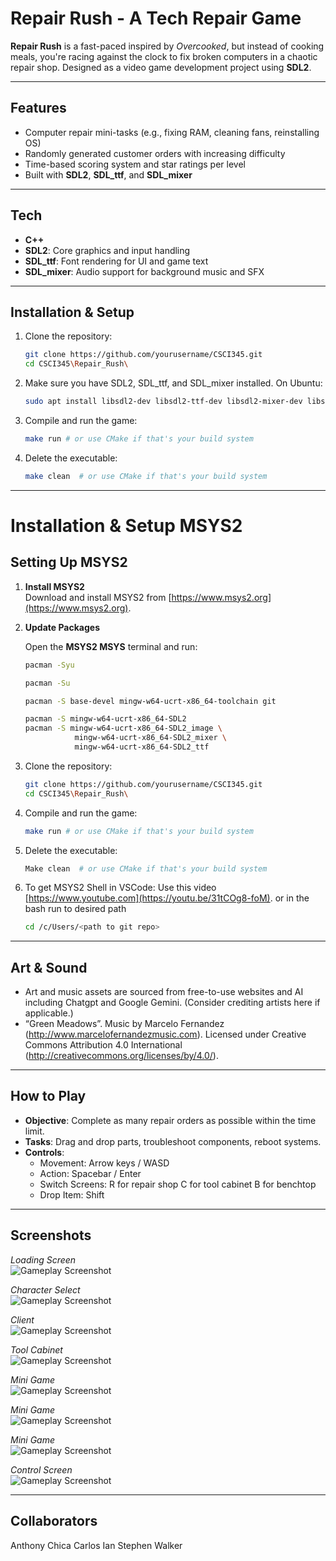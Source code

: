 # Repair Rush - A Tech Repair  Game

**Repair Rush** is a fast-paced inspired by *Overcooked*, but instead of cooking meals, you're racing against the clock to fix broken computers in a chaotic repair shop. Designed as a video game development project using **SDL2**.

---

## Features

- Computer repair mini-tasks (e.g., fixing RAM, cleaning fans, reinstalling OS)
- Randomly generated customer orders with increasing difficulty
- Time-based scoring system and star ratings per level
- Built with **SDL2**, **SDL_ttf**, and **SDL_mixer**

---

## Tech 

- **C++**
- **SDL2**: Core graphics and input handling
- **SDL_ttf**: Font rendering for UI and game text
- **SDL_mixer**: Audio support for background music and SFX

---

## Installation & Setup

1. Clone the repository:
   ```bash
   git clone https://github.com/yourusername/CSCI345.git
   cd CSCI345\Repair_Rush\
   ```

2. Make sure you have SDL2, SDL_ttf, and SDL_mixer installed. On Ubuntu:
   ```bash
   sudo apt install libsdl2-dev libsdl2-ttf-dev libsdl2-mixer-dev libsdl2-image-dev
   ```

3. Compile and run the game:
   ```bash
   make run # or use CMake if that's your build system
   ```
4. Delete the executable:
   ```bash
   make clean  # or use CMake if that's your build system
   ```
---



# Installation & Setup MSYS2

## Setting Up MSYS2

1. **Install MSYS2**  
   Download and install MSYS2 from [https://www.msys2.org](https://www.msys2.org).

2. **Update Packages**

   Open the **MSYS2 MSYS** terminal and run:

   ```bash
   pacman -Syu
   ```
   ```bash
   pacman -Su
   ```
   ```bash
   pacman -S base-devel mingw-w64-ucrt-x86_64-toolchain git
   ```
   ```bash
   pacman -S mingw-w64-ucrt-x86_64-SDL2
   pacman -S mingw-w64-ucrt-x86_64-SDL2_image \
              mingw-w64-ucrt-x86_64-SDL2_mixer \
              mingw-w64-ucrt-x86_64-SDL2_ttf
   ```
4. Clone the repository:
   ```bash
   git clone https://github.com/yourusername/CSCI345.git
   cd CSCI345\Repair_Rush\
   ```
   
5. Compile and run the game:
   ```bash
   make run # or use CMake if that's your build system
   ```
6. Delete the executable:
   ```bash
   Make clean  # or use CMake if that's your build system
   ```
7. To get MSYS2 Shell in VSCode:
   Use this video [https://www.youtube.com](https://youtu.be/31tCOg8-foM).
   or in the bash run to desired path
   ```bash
   cd /c/Users/<path to git repo>
   ```
---

## Art & Sound

- Art and music assets are sourced from free-to-use websites and AI including Chatgpt and Google Gemini. (Consider crediting artists here if applicable.)
- “Green Meadows”. Music by Marcelo Fernandez (http://www.marcelofernandezmusic.com). Licensed under Creative Commons Attribution 4.0 International (http://creativecommons.org/licenses/by/4.0/).

---

## How to Play

- **Objective**: Complete as many repair orders as possible within the time limit.
- **Tasks**: Drag and drop parts, troubleshoot components, reboot systems.
- **Controls**:  
  - Movement: Arrow keys / WASD  
  - Action: Spacebar / Enter
  - Switch Screens: R for repair shop C for tool cabinet B for benchtop  
  - Drop Item: Shift

---

## Screenshots

*Loading Screen*  
![Gameplay Screenshot](Screen_Shots/Repair_Rush_Loading_Screen.png)

*Character Select*  
![Gameplay Screenshot](Screen_Shots/Repair_Rush_Select_Screen.png)

*Client*  
![Gameplay Screenshot](Screen_Shots/Repair_Rush_Client_Screen.png)

*Tool Cabinet*  
![Gameplay Screenshot](Screen_Shots/Repair_Rush_Cabinet_Screen.png)

*Mini Game*  
![Gameplay Screenshot](Screen_Shots/Cooling.png)

*Mini Game*  
![Gameplay Screenshot](Screen_Shots/Unscrew.png)

*Mini Game*  
![Gameplay Screenshot](Screen_Shots/Solder.png)

*Control Screen*  
![Gameplay Screenshot](Screen_Shots/Repair_Rush_Controls_Screen.png)

---

## Collaborators
Anthony Chica Carlos Ian Stephen Walker  
